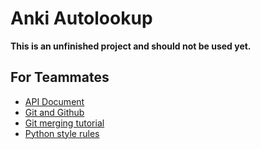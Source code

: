 # Anki Autolookup

**This is an unfinished project and should not be used yet.**

## For Teammates

- [API Document](https://foosoft.net/projects/anki-connect/)
- [Git and Github](https://blog.techbridge.cc/2018/01/17/learning-programming-and-coding-with-python-git-and-github-tutorial/)
- [Git merging tutorial](https://git-scm.com/book/zh-tw/v2/%E4%BD%BF%E7%94%A8-Git-%E5%88%86%E6%94%AF-%E5%88%86%E6%94%AF%E5%92%8C%E5%90%88%E4%BD%B5%E7%9A%84%E5%9F%BA%E6%9C%AC%E7%94%A8%E6%B3%95) 
- [Python style rules](https://tw-google-styleguide.readthedocs.io/en/latest/google-python-styleguide/python_style_rules.html)
